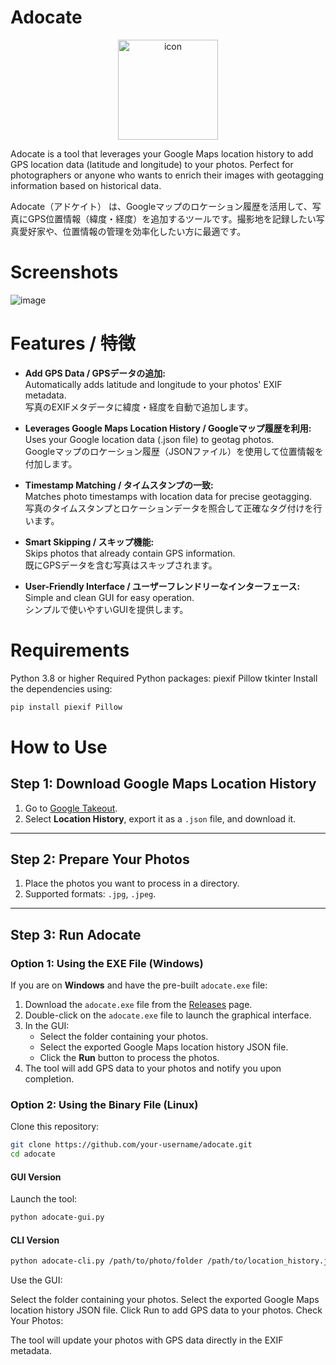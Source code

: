 # Adocate
<div align="center">
<img src="https://github.com/user-attachments/assets/469cd6fb-d707-4132-9d18-469e0e78d949" alt="icon" width="160px">
</div>

Adocate is a tool that leverages your Google Maps location history to add GPS location data (latitude and longitude) to your photos. Perfect for photographers or anyone who wants to enrich their images with geotagging information based on historical data.

Adocate（アドケイト） は、Googleマップのロケーション履歴を活用して、写真にGPS位置情報（緯度・経度）を追加するツールです。撮影地を記録したい写真愛好家や、位置情報の管理を効率化したい方に最適です。

# Screenshots
![image](https://github.com/user-attachments/assets/dde1e339-6e6c-4d4f-a4e8-aaacec783fc5)

# Features / 特徴
- **Add GPS Data / GPSデータの追加:**  
Automatically adds latitude and longitude to your photos' EXIF metadata.  
写真のEXIFメタデータに緯度・経度を自動で追加します。

- **Leverages Google Maps Location History / Googleマップ履歴を利用:**  
Uses your Google location data (.json file) to geotag photos.  
Googleマップのロケーション履歴（JSONファイル）を使用して位置情報を付加します。

- **Timestamp Matching / タイムスタンプの一致:**  
Matches photo timestamps with location data for precise geotagging.  
写真のタイムスタンプとロケーションデータを照合して正確なタグ付けを行います。

- **Smart Skipping / スキップ機能:**  
Skips photos that already contain GPS information.  
既にGPSデータを含む写真はスキップされます。

- **User-Friendly Interface / ユーザーフレンドリーなインターフェース:**  
Simple and clean GUI for easy operation.  
シンプルで使いやすいGUIを提供します。

# Requirements
Python 3.8 or higher
Required Python packages:
piexif
Pillow
tkinter
Install the dependencies using:

```bash
pip install piexif Pillow
```

# How to Use

## Step 1: Download Google Maps Location History
1. Go to [Google Takeout](https://takeout.google.com/).
2. Select **Location History**, export it as a `.json` file, and download it.

---

## Step 2: Prepare Your Photos
1. Place the photos you want to process in a directory.
2. Supported formats: `.jpg`, `.jpeg`.

---

## Step 3: Run Adocate

### Option 1: Using the EXE File (Windows)

If you are on **Windows** and have the pre-built `adocate.exe` file:

1. Download the `adocate.exe` file from the [Releases](https://github.com/your-username/adocate/releases) page.
2. Double-click on the `adocate.exe` file to launch the graphical interface.
3. In the GUI:
   - Select the folder containing your photos.
   - Select the exported Google Maps location history JSON file.
   - Click the **Run** button to process the photos.
4. The tool will add GPS data to your photos and notify you upon completion.

### Option 2: Using the Binary File (Linux)

Clone this repository:

```bash
git clone https://github.com/your-username/adocate.git
cd adocate
```
#### GUI Version
Launch the tool:
```bash
python adocate-gui.py
```

#### CLI Version
```bash
python adocate-cli.py /path/to/photo/folder /path/to/location_history.json
```

Use the GUI:

Select the folder containing your photos.
Select the exported Google Maps location history JSON file.
Click Run to add GPS data to your photos.
Check Your Photos:

The tool will update your photos with GPS data directly in the EXIF metadata.

